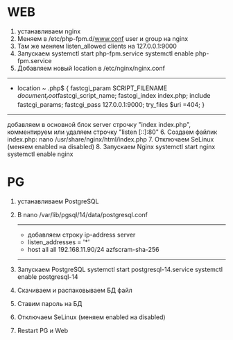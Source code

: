 # WEB

1. устанавливаем nginx
2. Меняем в /etc/php-fpm.d/www.conf user и group на nginx
3. Там же меняем listen_allowed clients на 127.0.0.1:9000
4. Запускаем 
systemctl start php-fpm.service
systemctl enable php-fpm.service
5. Добавляем новый location в /etc/nginx/nginx.conf 
------------------------------------
 - location ~ .php$ {
        fastcgi_param SCRIPT_FILENAME $document_root$fastcgi_script_name;
        fastcgi_index index.php;
        include fastcgi_params;
        fastcgi_pass 127.0.0.1:9000;
        try_files $uri =404;
        }
------------------------------------
добавляем в основной блок server строчку "index index.php", комментируем или удаляем строчку "listen  [::]:80"
6. Создаем файлик index.php: nano /usr/share/nginx/html/index.php
7. Отключаем SeLinux (меняем enabled на disabled)
8. Запускаем Nginx 
systemctl start nginx
systemctl enable nginx


# PG
 
1. устанавливаем PostgreSQL
2. В nano /var/lib/pgsql/14/data/postgresql.conf

    ---------------------------------
    -  добавляем строку ip-address server
    - listen_addresses = '*'
    - host    all       all        192.168.11.90/24      azfscram-sha-256
    --------------------------------

3. Запускаем PostgreSQL 
    systemctl start postgresql-14.service 
    systemctl enable postgresql-14
4. Скачиваем и распаковываем БД файл 
5. Ставим пароль на БД
6. Отключаем SeLinux (меняем enabled на disabled)
7. Restart PG и Web

